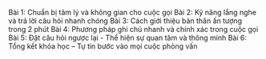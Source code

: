 Bài 1: Chuẩn bị tâm lý và không gian cho cuộc gọi
Bài 2: Kỹ năng lắng nghe và trả lời câu hỏi nhanh chóng
Bài 3: Cách giới thiệu bản thân ấn tượng trong 2 phút
Bài 4: Phương pháp ghi chú nhanh và chính xác trong cuộc gọi
Bài 5: Đặt câu hỏi ngược lại - Thể hiện sự quan tâm và thông minh
Bài 6: Tổng kết khóa học – Tự tin bước vào mọi cuộc phỏng vấn